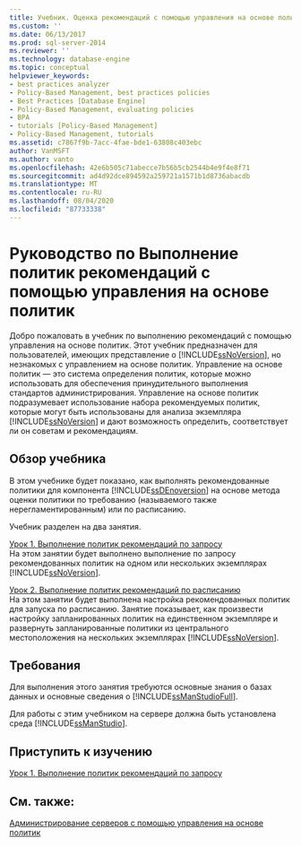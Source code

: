 ```yaml
---
title: Учебник. Оценка рекомендаций с помощью управления на основе политик | Документация Майкрософт
ms.custom: ''
ms.date: 06/13/2017
ms.prod: sql-server-2014
ms.reviewer: ''
ms.technology: database-engine
ms.topic: conceptual
helpviewer_keywords:
- best practices analyzer
- Policy-Based Management, best practices policies
- Best Practices [Database Engine]
- Policy-Based Management, evaluating policies
- BPA
- tutorials [Policy-Based Management]
- Policy-Based Management, tutorials
ms.assetid: c7867f9b-7acc-4fae-bde1-63808c403ebc
author: VanMSFT
ms.author: vanto
ms.openlocfilehash: 42e6b505c71abecce7b56b5cb2544b4e9f4e8f71
ms.sourcegitcommit: ad4d92dce894592a259721a1571b1d8736abacdb
ms.translationtype: MT
ms.contentlocale: ru-RU
ms.lasthandoff: 08/04/2020
ms.locfileid: "87733338"
---
```

# <a name="tutorial-evaluating-best-practices-by-using-policy-based-management"></a>Руководство по Выполнение политик рекомендаций с помощью управления на основе политик
  Добро пожаловать в учебник по выполнению рекомендаций с помощью управления на основе политик. Этот учебник предназначен для пользователей, имеющих представление о [!INCLUDE[ssNoVersion](../includes/ssnoversion-md.md)], но незнакомых с управлением на основе политик. Управление на основе политик — это система определения политик, которые можно использовать для обеспечения принудительного выполнения стандартов администрирования. Управление на основе политик подразумевает использование набора рекомендуемых политик, которые могут быть использованы для анализа экземпляра [!INCLUDE[ssNoVersion](../includes/ssnoversion-md.md)] и дают возможность определить, соответствует ли он советам и рекомендациям.  
  
## <a name="what-you-will-learn"></a>Обзор учебника  
 В этом учебнике будет показано, как выполнять рекомендованные политики для компонента [!INCLUDE[ssDEnoversion](../includes/ssdenoversion-md.md)] на основе метода оценки политики по требованию (называемого также нерегламентированным) или по расписанию.  
  
 Учебник разделен на два занятия.  
  
 [Урок 1. Выполнение политик рекомендаций по запросу](../../2014/tutorials/lesson-1-evaluate-best-practices-on-an-on-demand-basis.md)  
 На этом занятии будет выполнено выполнение по запросу рекомендованных политик на одном или нескольких экземплярах [!INCLUDE[ssNoVersion](../includes/ssnoversion-md.md)].  
  
 [Урок 2. Выполнение политик рекомендаций по расписанию](../../2014/tutorials/lesson-2-evaluate-best-practices-policies-on-a-scheduled-basis.md)  
 На этом занятии будет выполнена настройка рекомендованных политик для запуска по расписанию. Занятие показывает, как произвести настройку запланированных политик на единственном экземпляре и развернуть запланированные политики из центрального местоположения на нескольких экземплярах [!INCLUDE[ssNoVersion](../includes/ssnoversion-md.md)].  
  
## <a name="requirements"></a>Требования  
 Для выполнения этого занятия требуются основные знания о базах данных и основные сведения о [!INCLUDE[ssManStudioFull](../includes/ssmanstudiofull-md.md)].  
  
 Для работы с этим учебником на сервере должна быть установлена среда [!INCLUDE[ssManStudio](../includes/ssmanstudio-md.md)].  
  
## <a name="start-the-tutorial"></a>Приступить к изучению  
 [Урок 1. Выполнение политик рекомендаций по запросу](../../2014/tutorials/lesson-1-evaluate-best-practices-on-an-on-demand-basis.md)  
  
## <a name="see-also"></a>См. также:  
 [Администрирование серверов с помощью управления на основе политик](../relational-databases/policy-based-management/administer-servers-by-using-policy-based-management.md)  
  
  
